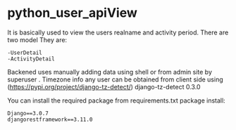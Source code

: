 # python_user_apiView
It is basically used to view the users realname and activity period. There are two model 
They are:
```
-UserDetail
-ActivityDetail
```
Backened uses manually adding data using shell or from admin site by superuser
.
Timezone info any user can be obtained from client side using (https://pypi.org/project/django-tz-detect/)  django-tz-detect 0.3.0

You can install the required package from requirements.txt
package install:
```
Django==3.0.7
djangorestframework==3.11.0
```
